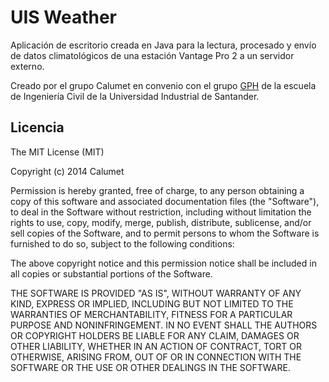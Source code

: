 UIS Weather
===========

Aplicación de escritorio creada en Java para la lectura, procesado y envío de datos climatológicos de una estación Vantage Pro 2 a un servidor externo.

Creado por el grupo Calumet en convenio con el grupo [GPH](http://albatros.uis.edu.co/gph) de la escuela de Ingeniería Civil de la Universidad Industrial de Santander.

Licencia
--------

The MIT License (MIT)

Copyright (c) 2014 Calumet

Permission is hereby granted, free of charge, to any person obtaining a copy of this software and associated documentation files (the "Software"), to deal in the Software without restriction, including without limitation the rights to use, copy, modify, merge, publish, distribute, sublicense, and/or sell copies of the Software, and to permit persons to whom the Software is furnished to do so, subject to the following conditions:

The above copyright notice and this permission notice shall be included in all copies or substantial portions of the Software.

THE SOFTWARE IS PROVIDED "AS IS", WITHOUT WARRANTY OF ANY KIND, EXPRESS OR IMPLIED, INCLUDING BUT NOT LIMITED TO THE WARRANTIES OF MERCHANTABILITY, FITNESS FOR A PARTICULAR PURPOSE AND NONINFRINGEMENT. IN NO EVENT SHALL THE AUTHORS OR COPYRIGHT HOLDERS BE LIABLE FOR ANY CLAIM, DAMAGES OR OTHER LIABILITY, WHETHER IN AN ACTION OF CONTRACT, TORT OR OTHERWISE, ARISING FROM, OUT OF OR IN CONNECTION WITH THE SOFTWARE OR THE USE OR OTHER DEALINGS IN THE SOFTWARE.
